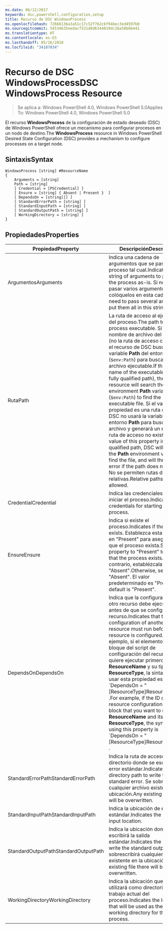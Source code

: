 ```yaml
---
ms.date: 06/12/2017
keywords: dsc,powershell,configuration,setup
title: Recurso de DSC WindowsProcess
ms.openlocfilehash: 72668136a3a51c17c52f762c6f94bec3ed4597b0
ms.sourcegitcommit: 54534635eedacf531d8d6344019dc16a50b8b441
ms.translationtype: HT
ms.contentlocale: es-ES
ms.lasthandoff: 05/16/2018
ms.locfileid: "34187034"
---
```

# <a name="dsc-windowsprocess-resource"></a><span data-ttu-id="273e7-103">Recurso de DSC WindowsProcess</span><span class="sxs-lookup"><span data-stu-id="273e7-103">DSC WindowsProcess Resource</span></span>

> <span data-ttu-id="273e7-104">Se aplica a: Windows PowerShell 4.0, Windows PowerShell 5.0</span><span class="sxs-lookup"><span data-stu-id="273e7-104">Applies To: Windows PowerShell 4.0, Windows PowerShell 5.0</span></span>

<span data-ttu-id="273e7-105">El recurso **WindowsProcess** de la configuración de estado deseado (DSC) de Windows PowerShell ofrece un mecanismo para configurar procesos en un nodo de destino.</span><span class="sxs-lookup"><span data-stu-id="273e7-105">The **WindowsProcess** resource in Windows PowerShell Desired State Configuration (DSC) provides a mechanism to configure processes on a target node.</span></span>

## <a name="syntax"></a><span data-ttu-id="273e7-106">Sintaxis</span><span class="sxs-lookup"><span data-stu-id="273e7-106">Syntax</span></span>

```
WindowsProcess [string] #ResourceName
{
    Arguments = [string]
    Path = [string]
    [ Credential = [PSCredential] ]
    [ Ensure = [string] { Absent | Present }  ]
    [ DependsOn = [string[]] ]
    [ StandardErrorPath = [string] ]
    [ StandardInputPath = [string] ]
    [ StandardOutputPath = [string] ]
    [ WorkingDirectory = [string] ]
}
```

## <a name="properties"></a><span data-ttu-id="273e7-107">Propiedades</span><span class="sxs-lookup"><span data-stu-id="273e7-107">Properties</span></span>
|  <span data-ttu-id="273e7-108">Propiedad</span><span class="sxs-lookup"><span data-stu-id="273e7-108">Property</span></span>  |  <span data-ttu-id="273e7-109">Descripción</span><span class="sxs-lookup"><span data-stu-id="273e7-109">Description</span></span>   |
|---|---|
| <span data-ttu-id="273e7-110">Argumentos</span><span class="sxs-lookup"><span data-stu-id="273e7-110">Arguments</span></span>| <span data-ttu-id="273e7-111">Indica una cadena de argumentos que se pasa al proceso tal cual.</span><span class="sxs-lookup"><span data-stu-id="273e7-111">Indicates a string of arguments to pass to the process as-is.</span></span> <span data-ttu-id="273e7-112">Si necesita pasar varios argumentos, colóquelos en esta cadena.</span><span class="sxs-lookup"><span data-stu-id="273e7-112">If you need to pass several arguments, put them all in this string.</span></span>|
| <span data-ttu-id="273e7-113">Ruta</span><span class="sxs-lookup"><span data-stu-id="273e7-113">Path</span></span>| <span data-ttu-id="273e7-114">La ruta de acceso al ejecutable del proceso.</span><span class="sxs-lookup"><span data-stu-id="273e7-114">The path to the process executable.</span></span> <span data-ttu-id="273e7-115">Si este es el nombre de archivo del ejecutable (no la ruta de acceso completa), el recurso de DSC buscará la variable **Path** del entorno (`$env:Path`) para buscar el archivo ejecutable.</span><span class="sxs-lookup"><span data-stu-id="273e7-115">If this the file name of the executable (not the fully qualified path), the DSC resource will search the environment **Path** variable (`$env:Path`) to find the executable file.</span></span> <span data-ttu-id="273e7-116">Si el valor de esta propiedad es una ruta completa, DSC no usará la variable de entorno **Path** para buscar el archivo y generará un error si la ruta de acceso no existe.</span><span class="sxs-lookup"><span data-stu-id="273e7-116">If the value of this property is a fully qualified path, DSC will not use the **Path** environment variable to find the file, and will throw an error if the path does not exist.</span></span> <span data-ttu-id="273e7-117">No se permiten rutas de acceso relativas.</span><span class="sxs-lookup"><span data-stu-id="273e7-117">Relative paths are not allowed.</span></span>|
| <span data-ttu-id="273e7-118">Credential</span><span class="sxs-lookup"><span data-stu-id="273e7-118">Credential</span></span>| <span data-ttu-id="273e7-119">Indica las credenciales para iniciar el proceso.</span><span class="sxs-lookup"><span data-stu-id="273e7-119">Indicates the credentials for starting the process.</span></span>|
| <span data-ttu-id="273e7-120">Ensure</span><span class="sxs-lookup"><span data-stu-id="273e7-120">Ensure</span></span>| <span data-ttu-id="273e7-121">Indica si existe el proceso.</span><span class="sxs-lookup"><span data-stu-id="273e7-121">Indicates if the process exists.</span></span> <span data-ttu-id="273e7-122">Establezca esta propiedad en "Present" para asegurarse de que el proceso exista.</span><span class="sxs-lookup"><span data-stu-id="273e7-122">Set this property to "Present" to ensure that the process exists.</span></span> <span data-ttu-id="273e7-123">De lo contrario, establézcala en "Absent".</span><span class="sxs-lookup"><span data-stu-id="273e7-123">Otherwise, set it to "Absent".</span></span> <span data-ttu-id="273e7-124">El valor predeterminado es "Present".</span><span class="sxs-lookup"><span data-stu-id="273e7-124">The default is "Present".</span></span>|
| <span data-ttu-id="273e7-125">DependsOn</span><span class="sxs-lookup"><span data-stu-id="273e7-125">DependsOn</span></span> | <span data-ttu-id="273e7-126">Indica que la configuración de otro recurso debe ejecutarse antes de que se configure este recurso.</span><span class="sxs-lookup"><span data-stu-id="273e7-126">Indicates that the configuration of another resource must run before this resource is configured.</span></span> <span data-ttu-id="273e7-127">Por ejemplo, si el elemento ID del bloque del script de configuración del recurso que quiere ejecutar primero es __ResourceName__ y su tipo es __ResourceType__, la sintaxis para usar esta propiedad es \`DependsOn = "[ResourceType]ResourceName"\`\` .</span><span class="sxs-lookup"><span data-stu-id="273e7-127">For example, if the ID of the resource configuration script block that you want to run first is __ResourceName__ and its type is __ResourceType__, the syntax for using this property is \`DependsOn = "[ResourceType]ResourceName"\`\` .</span></span>|
| <span data-ttu-id="273e7-128">StandardErrorPath</span><span class="sxs-lookup"><span data-stu-id="273e7-128">StandardErrorPath</span></span>| <span data-ttu-id="273e7-129">Indica la ruta de acceso del directorio donde se escribirá el error estándar.</span><span class="sxs-lookup"><span data-stu-id="273e7-129">Indicates the directory path to write the standard error.</span></span> <span data-ttu-id="273e7-130">Se sobrescribirá cualquier archivo existente en la ubicación.</span><span class="sxs-lookup"><span data-stu-id="273e7-130">Any existing file there will be overwritten.</span></span>|
| <span data-ttu-id="273e7-131">StandardInputPath</span><span class="sxs-lookup"><span data-stu-id="273e7-131">StandardInputPath</span></span>| <span data-ttu-id="273e7-132">Indica la ubicación de entrada estándar.</span><span class="sxs-lookup"><span data-stu-id="273e7-132">Indicates the standard input location.</span></span>|
| <span data-ttu-id="273e7-133">StandardOutputPath</span><span class="sxs-lookup"><span data-stu-id="273e7-133">StandardOutputPath</span></span>| <span data-ttu-id="273e7-134">Indica la ubicación donde se escribirá la salida estándar.</span><span class="sxs-lookup"><span data-stu-id="273e7-134">Indicates the location to write the standard output.</span></span> <span data-ttu-id="273e7-135">Se sobrescribirá cualquier archivo existente en la ubicación.</span><span class="sxs-lookup"><span data-stu-id="273e7-135">Any existing file there will be overwritten.</span></span>|
| <span data-ttu-id="273e7-136">WorkingDirectory</span><span class="sxs-lookup"><span data-stu-id="273e7-136">WorkingDirectory</span></span>| <span data-ttu-id="273e7-137">Indica la ubicación que se utilizará como directorio de trabajo actual del proceso.</span><span class="sxs-lookup"><span data-stu-id="273e7-137">Indicates the location that will be used as the current working directory for the process.</span></span>|